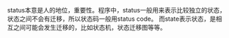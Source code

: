 status本意是人的地位，重要性。程序中，status一般用来表示比较独立的状态，状态之间不会有迁移，所以状态码一般用status code。
而state表示状态，是相互之间可能会发生迁移的，比如状态机，状态迁移图等等。
